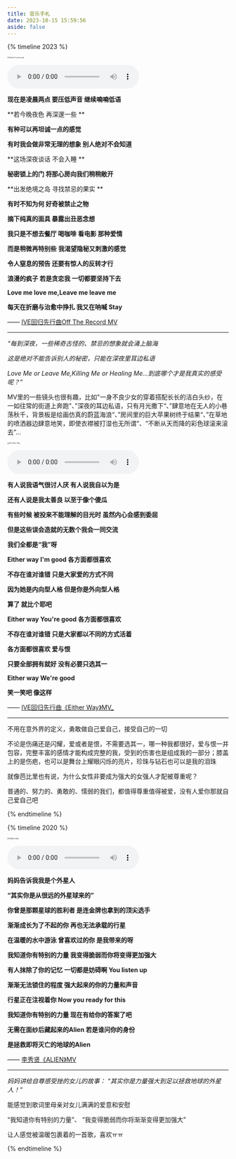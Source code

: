 ```yaml
---
title: 音乐手札
date: 2023-10-15 15:59:56
aside: false
---
```


{% timeline 2023 %}

<!-- timeline 10-06 -->

<img src="音乐手札/231006.png" alt="IVE《Off The Record》" style="zoom: 25%;" />

<audio src="音乐手札/IVE《Off The Record》.mp3" controls></audio>

**现在是凌晨两点 要压低声音 继续喃喃低语**

**若今晚夜色  再深邃一些 **

**有种可以再坦诚一点的感觉**

**有时我会做非常无理的想象 别人绝对不会知道**

**这场深夜谈话  不会入睡 **

**秘密锁上的门 将那心房向我们稍稍敞开**

**出发绝境之岛 寻找禁忌的果实 **

**有时不知为何 好奇被禁止之物**

**摘下纯真的面具 暴露出丑恶念想**

**我只是不想去餐厅 喝咖啡 看电影 那种爱情** 

**而是稍微再特别些** **我渴望隐秘又刺激的感觉**

**令人窒息的预告 还要有惊人的反转才行** 

**浪漫的疯子 若是贪恋我 一切都要坚持下去** 

**Love me love me,Leave me leave me**

**每天在折磨与治愈中挣扎 我又在呐喊 Stay**

—— [IVE回归先行曲Off The Record MV ](https://www.bilibili.com/video/BV1cm4y1G7oL/?spm_id_from=333.788.recommend_more_video.1&vd_source=683accdf4a366c372d15625bf59c99d7)

------

*“每到深夜，一些稀奇古怪的、禁忌的想象就会涌上脑海* 

*这是绝对不能告诉别人的秘密，只能在深夜里耳边私语*

*Love Me or Leave Me,Killing Me or Healing Me...到底哪个才是我真实的感受呢？”*

MV里的一些镜头也很有趣，比如"一身不良少女的穿着搭配长长的洁白头纱，在一如往常的街道上奔跑"、”深夜的耳边私语，只有月光撒下“、”肆意地在无人的小巷荡秋千，背景板是绘画仿真的蔚蓝海浪“、”房间里的巨大苹果树终于结果“、”在草地的喷洒器边肆意地笑，即使衣襟被打湿也无所谓“、“不断从天而降的彩色球滚来滚去”...

<!-- endtimeline -->

<!-- timeline 09-25 -->

<img src="音乐手札/IVE–Either Way.png" alt="IVE–Either Way" style="zoom: 25%;" />

<audio src="音乐手札/IVE–Either Way.mp3" controls></audio>

**有人说我语气很讨人厌 有人说我自以为是**

**还有人说是我太善良 以至于像个傻瓜**

**有些时候 被投来不能理解的目光时 虽然内心会感到委屈**

**但是这些误会造就的无数个我会一同交流**

**我们全都是“我”呀**

**Either way I'm good  各方面都很喜欢**

**不存在谁对谁错 只是大家爱的方式不同**

**因为她是内向型人格 但是你是外向型人格**

**算了 就比个耶吧**

**Either way You're good 各方面都很喜欢**

**不存在谁对谁错 只是大家都以不同的方式活着** 

**各方面都很喜欢 爱与恨**

**只要全部拥有就好 没有必要只选其一** 

**Either way We're good** 

**笑一笑吧 像这样**

—— [IVE回归先行曲《Either Way》MV_](https://www.bilibili.com/video/BV1Kz4y157rJ/?spm_id_from=333.999.list.card_archive.click&vd_source=683accdf4a366c372d15625bf59c99d7)

------

不用在意外界的定义，勇敢做自己爱自己，接受自己的一切

不论是伤痛还是闪耀，爱或者是恨，不需要选其一，哪一种我都很好，爱与恨一并包容，完整丰富的感情才能构成完整的我，受到的伤害也是组成我的一部分；膝盖上的是伤疤，也可以是舞台上耀眼闪烁的亮片，珍珠与钻石也可以是我的泪珠

就像芭比里也有说，为什么女性非要成为强大的女强人才配被尊重呢？

普通的、努力的、勇敢的、懦弱的我们，都值得尊重值得被爱，没有人爱你那就自己爱自己吧

<!-- endtimeline -->

{% endtimeline %}

{% timeline 2020 %}

<!-- timeline 10-16 -->

<img src="音乐手札/李秀贤 ALIEN.png" alt="李秀贤 ALIEN" style="zoom: 25%;" />

<audio src="音乐手札/李秀贤 ALIEN.mp3" controls></audio>

**妈妈告诉我我是个外星人**

**“其实你是从很远的外星球来的”**

**你曾是那颗星球的胜利者 是连金牌也拿到的顶尖选手**

**渐渐成长为了不起的你 再也无法承载的行星**

**在温暖的水中游泳 曾喜欢过的你 是我带来的呀**

**我知道你有特别的力量 我变得脆弱而你将变得更加强大**

**有人抹除了你的记忆 一切都是妨碍啊 You listen up**

**渐渐无法锁住的程度 强大起来的你的力量和声音**

**行星正在注视着你 Now you ready for this**

**我知道你有特别的力量 现在有给你的答案了吧**

**无需在面纱后藏起来的Alien 若是谁问你的身份** 

**是拯救即将灭亡的地球的Alien**

—— [李秀贤《ALIEN》MV](https://www.bilibili.com/video/BV1Ct4y1v7Cw/?spm_id_from=333.999.0.0&vd_source=683accdf4a366c372d15625bf59c99d7)

------

*妈妈讲给自尊感受挫的女儿的故事： “其实你是力量强大到足以拯救地球的外星人！”* 

能感觉到歌词里母亲对女儿满满的爱意和安慰

 “我知道你有特别的力量”、 “我变得脆弱而你将渐渐变得更加强大” 

让人感觉被温暖包裹着的一首歌，喜欢ㅠㅠ 

<!-- endtimeline -->

{% endtimeline %}
